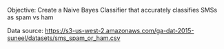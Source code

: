 Objective: Create a Naive Bayes Classifier that accurately classifies SMSs as spam vs ham

Data source: https://s3-us-west-2.amazonaws.com/ga-dat-2015-suneel/datasets/sms_spam_or_ham.csv